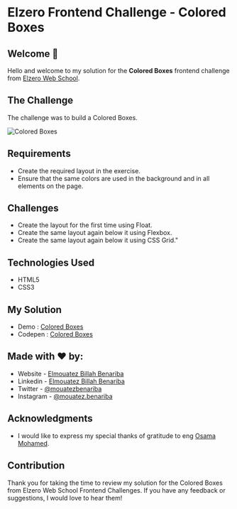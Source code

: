 # Elzero Frontend Challenge - Colored Boxes

## Welcome 👋

Hello and welcome to my solution for the **Colored Boxes** frontend challenge from [Elzero Web School](https://elzero.org/category/challenges/front-end-challenges/).

## The Challenge

The challenge was to build a Colored Boxes.

![Colored Boxes](https://elzero.org/wp-content/uploads/2020/05/task-simple-float-boxes.png)

## Requirements

- Create the required layout in the exercise.
- Ensure that the same colors are used in the background and in all elements on the page.

## Challenges

- Create the layout for the first time using Float.
- Create the same layout again below it using Flexbox.
- Create the same layout again below it using CSS Grid."

## Technologies Used

- HTML5
- CSS3

## My Solution

- Demo : [Colored Boxes](https://mouatezbenariba.github.io/Elzero-Frontend-Challenges/colored-boxes/)
- Codepen : [Colored Boxes](https://codepen.io/mouatezbenariba/pen/wvQqZzo)

## Made with ❤ by:

- Website - [Elmouatez Billah Benariba](https://www.mouatezbenariba.me/)
- Linkedin - [Elmouatez Billah Benariba](https://www.linkedin.com/in/mouatezbenariba/)
- Twitter - [@mouatezbenariba](https://twitter.com/mouatezbenariba)
- Instagram - [@mouatez.benariba](https://www.instagram.com/mouatez.benariba/)

## Acknowledgments

- I would like to express my special thanks of gratitude to eng [Osama Mohamed](https://github.com/OsamaElzero).

## Contribution

Thank you for taking the time to review my solution for the Colored Boxes from Elzero Web School Frontend Challenges. If you have any feedback or suggestions, I would love to hear them!
